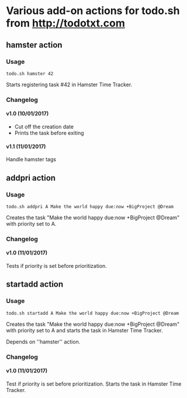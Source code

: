 # Various add-on actions for todo.sh from http://todotxt.com

## hamster action

### Usage

```
todo.sh hamster 42
```
Starts registering task #42 in Hamster Time Tracker.

### Changelog

#### v1.0 (10/01/2017)

- Cut off the creation date
- Prints the task before exiting

#### v1.1 (11/01/2017)

Handle hamster tags

## addpri action

### Usage

```
todo.sh addpri A Make the world happy due:now +BigProject @Dream
```
Creates the task "Make the world happy due:now +BigProject @Dream" with priority set to A.

### Changelog

#### v1.0 (11/01/2017)

Tests if priority is set before prioritization.

## startadd action

### Usage

```
todo.sh startadd A Make the world happy due:now +BigProject @Dream
```
Creates the task "Make the world happy due:now +BigProject @Dream" with priority set to A and starts the task in Hamster Time Tracker.

Depends on ''hamster'' action.

### Changelog

#### v1.0 (11/01/2017)

Test if priority is set before prioritization.
Starts the task in Hamster Time Tracker.

